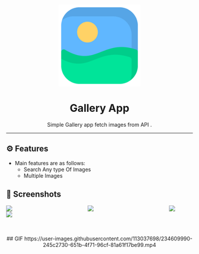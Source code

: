 <div align="center">

<img src="./assets/images/image.png" width="220px">


# **Gallery App**
Simple Gallery app fetch images from API .

---

</div>



## ⚙️ Features

- Main features are as follows:
    - Search Any type Of Images
    - Multiple Images

## 📲 Screenshots

<img align="left" src="./assets/Screenshot/s1.png" width="220px">
<img align="left" src="./assets/Screenshot/s2.png" width="220px">
<img align="left" src="./assets/Screenshot/s3.png" width="220px">
<img src="./assets/Screenshot/s4.png" width="220px">


<br><br>

<div align="center">
##  GIF
https://user-images.githubusercontent.com/113037698/234609990-245c2730-651b-4f71-96cf-81a61f17be99.mp4

</div>
